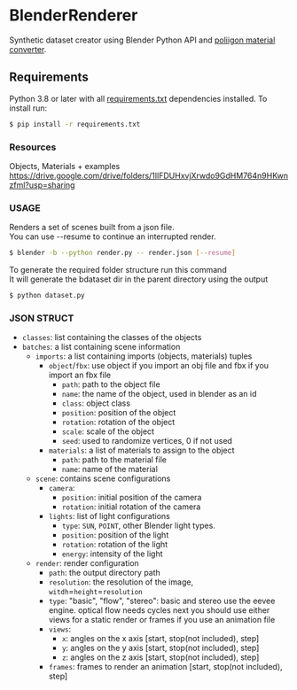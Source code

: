 # BlenderRenderer
Synthetic dataset creator using Blender Python API and [poliigon material converter](https://help.poliigon.com/en/articles/2540839-poliigon-material-converter-addon-for-blender). <br>

## Requirements
Python 3.8 or later with all [requirements.txt](https://github.com/onorabil/blenderRenderer/blob/main/requirements.txt) dependencies installed. To install run:
```bash
$ pip install -r requirements.txt
```

### Resources
Objects, Materials + examples<br>
https://drive.google.com/drive/folders/1IlFDUHxvjXrwdo9GdHM764n9HKwnzfml?usp=sharing

### USAGE

Renders a set of scenes built from a json file. <br>
You can use --resume to continue an interrupted render.

```bash
$ blender -b --python render.py -- render.json [--resume]
```

To generate the required folder structure run this command<br>
It will generate the bdataset dir in the parent directory using the output

```bash
$ python dataset.py
```

### JSON STRUCT

- `classes`: list containing the classes of the objects
- `batches`: a list containing scene information
    - `imports`: a list containing imports (objects, materials) tuples
        - `object`/`fbx`: use object if you import an obj file and fbx if you import an fbx file
            - `path`: path to the object file
            - `name`: the name of the object, used in blender as an id
            - `class`: object class
            - `position`: position of the object
            - `rotation`: rotation of the object
            - `scale`: scale of the object
            - `seed`: used to randomize vertices, 0 if not used
        - `materials`: a list of materials to assign to the object
            - `path`: path to the material file
            - `name`: name of the material
    - `scene`: contains scene configurations
        - `camera`: 
            - `position`: initial position of the camera
            - `rotation`: initial rotation of the camera
        - `lights`: list of light configurations
            - `type`: `SUN`, `POINT`, other Blender light types.
            - `position`: position of the light
            - `rotation`: rotation of the light
            - `energy`: intensity of the light
    - `render`: render configuration
        - `path`: the output directory path
        - `resolution`: the resolution of the image, `witdh`=`height`=`resolution`
        - `type`: "basic", "flow", "stereo": basic and stereo use the eevee engine. optical flow needs cycles
        next you should use either views for a static render or frames if you use an animation file
        - `views`:
            - `x`: angles on the x axis [start, stop(not included), step]
            - `y`: angles on the y axis [start, stop(not included), step]
            - `z`: angles on the z axis [start, stop(not included), step]
        - `frames`: frames to render an animation [start, stop(not included), step]
